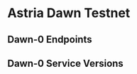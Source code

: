 # Astria Dawn Testnet

## Dawn-0 Endpoints

<!--@include: ../components/_remote-dawn-endpoints.md-->

## Dawn-0 Service Versions

<!--@include: ../components/_dawn-service-versions.md-->
